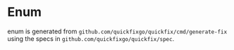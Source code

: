 Enum
===

enum is generated from `github.com/quickfixgo/quickfix/cmd/generate-fix` using the specs in `github.com/quickfixgo/quickfix/spec`.
